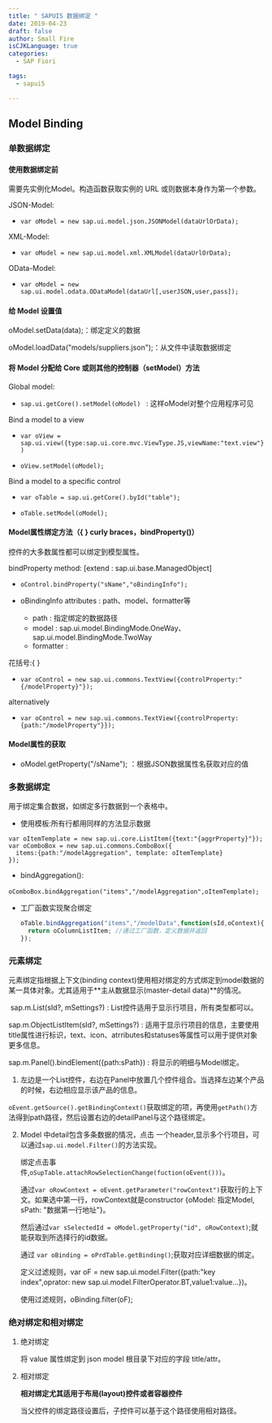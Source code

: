 ```yaml
---
title: " SAPUI5 数据绑定 "
date: 2019-04-23
draft: false
author: Small Fire
isCJKLanguage: true
categories: 
  - SAP Fiori

tags: 
  - sapui5

---
```


## Model Binding

### 单数据绑定

#### 使用数据绑定前

需要先实例化Model。构造函数获取实例的 URL 或则数据本身作为第一个参数。

JSON-Model:

- `var oModel = new sap.ui.model.json.JSONModel(dataUrlOrData);`

XML-Model:

-  `var oModel = new sap.ui.model.xml.XMLModel(dataUrlOrData);`


OData-Model:

- `var oModel = new sap.ui.model.odata.ODataModel(dataUrl[,userJSON,user,pass]);`

#### 给 Model 设置值

oModel.setData(data);：绑定定义的数据

oModel.loadData("models/suppliers.json");：从文件中读取数据绑定

#### 将 Model 分配给 Core 或则其他的控制器（setModel）方法

Global model:

- `sap.ui.getCore().setModel(oModel) ` : 这样oModel对整个应用程序可见

Bind a model to a view

- `var oView = sap.ui.view({type:sap.ui.core.mvc.ViewType.JS,viewName:"text.view"})`          

- `oView.setModel(oModel);`

Bind a model to a specific control

- `var oTable = sap.ui.getCore().byId("table");`

- `oTable.setModel(oModel);`

#### Model属性绑定方法（{ } curly braces，bindProperty()）

控件的大多数属性都可以绑定到模型属性。

bindProperty  method: [extend : sap.ui.base.ManagedObject]

- `oControl.bindProperty("sName","oBindingInfo");`

- oBindingInfo attributes : path、model、formatter等
  - path : 指定绑定的数据路径
  - model : sap.ui.model.BindingMode.OneWay、sap.ui.model.BindingMode.TwoWay
  - formatter : 

花括号:{ }

- `var oControl = new sap.ui.commons.TextView({controlProperty:"{/modelProperty}"});`

alternatively

- `var oControl = new sap.ui.commons.TextView({controlProperty:{path:"/modelProperty"}});`

#### Model属性的获取

- oModel.getProperty("/sName"); ：根据JSON数据属性名获取对应的值

### 多数据绑定 

用于绑定集合数据，如绑定多行数据到一个表格中。

- 使用模板:所有行都用同样的方法显示数据

```JS
var oItemTemplate = new sap.ui.core.ListItem({text:"{aggrProperty}"});
var oComboBox = new sap.ui.commons.ComboBox({
  items:{path:"/modelAggregation", template: oItemTemplate}
});
```

- bindAggregation():

​        `oComboBox.bindAggregation("items","/modelAggregation",oItemTemplate);`

- 工厂函数实现聚合绑定

  ```js
  oTable.bindAggregation("items","/modelData",function(sId,oContext){
    return oColumnListItem;	//通过工厂函数，定义数据并返回
  });
  ```

### 元素绑定

元素绑定指根据上下文(binding context)使用相对绑定的方式绑定到model数据的某一具体对象。尤其适用于**主从数据显示(master-detail data)**的情况。

​	sap.m.List(sId?, mSettings?) : List控件适用于显示行项目，所有类型都可以。

sap.m.ObjectListItem(sId?, mSettings?) : 适用于显示行项目的信息，主要使用title属性进行标识，text、icon、atrributes和statuses等属性可以用于提供对象更多信息。

sap.m.Panel().bindElement({path:sPath}) : 将显示的明细与Model绑定。

1. 左边是一个List控件，右边在Panel中放置几个控件组合。当选择左边某个产品的时候，右边相应显示该产品的信息。

  `oEvent.getSource().getBindingContext()`获取绑定的项，再使用`getPath()`方法得到path路径，然后设置右边的detailPanel与这个路径绑定。

2. Model 中detail包含多条数据的情况，点击 一个header,显示多个行项目，可以通过`sap.ui.model.Filter()`的方法实现。

   绑定点击事件,`oSupTable.attachRowSelectionChange(fuction(oEvent()))`。

   通过`var oRowContext = oEvent.getParameter("rowContext")`获取行的上下文。如果选中第一行，rowContext就是constructor {oModel: 指定Model, sPath: "数据第一行地址"}。

   然后通过`var sSelectedId = oModel.getProperty("id", oRowContext)`;就能获取到所选择行的id数据。

   通过 `var oBinding = oPrdTable.getBinding()`;获取对应详细数据的绑定。

   定义过滤规则，var oF = new sap.ui.model.Filter({path:"key index",oprator: new sap.ui.model.FilterOperator.BT,value1:value...})。

   使用过滤规则，oBinding.filter(oF);

### 绝对绑定和相对绑定

1. 绝对绑定

   将 value 属性绑定到 json model 根目录下对应的字段 title/attr。

2. 相对绑定

   **相对绑定尤其适用于布局(layout)控件或者容器控件**

   当父控件的绑定路径设置后，子控件可以基于这个路径使用相对路径。